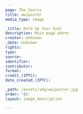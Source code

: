 ```yaml
---
page: The Source
title: wwiposter
media_type: image

_title: Hold Up Your End!
description: Main page photo
creator: Unknown
_date: Unknown
rights: 
type: 
source:
identifier:
contributor:
format:
credit_(IPTC):
date_created_(IPTC):

_path: /assets/img/wwiposter.jpg 
order: '01'
layout: image_description

---
```

